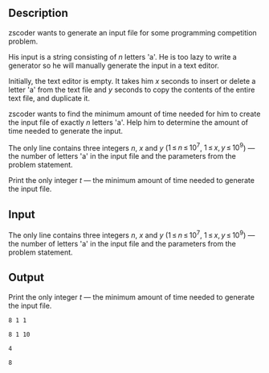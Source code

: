 ## Description

<div><p><span class="tex-font-style-tt">zscoder</span> wants to generate an input file for some programming competition problem.</p><p>His input is a string consisting of <span class="tex-span"><i>n</i></span> letters 'a'. He is too lazy to write a generator so he will manually generate the input in a text editor.</p><p>Initially, the text editor is empty. It takes him <span class="tex-span"><i>x</i></span> seconds to insert or delete a letter 'a' from the text file and <span class="tex-span"><i>y</i></span> seconds to copy the contents of the entire text file, and duplicate it.</p><p><span class="tex-font-style-tt">zscoder</span> wants to find the minimum amount of time needed for him to create the input file of exactly <span class="tex-span"><i>n</i></span> letters 'a'. Help him to determine the amount of time needed to generate the input.</p></div><div class="input-specification"><p>The only line contains three integers <span class="tex-span"><i>n</i></span>, <span class="tex-span"><i>x</i></span> and <span class="tex-span"><i>y</i></span> (<span class="tex-span">1 ≤ <i>n</i> ≤ 10<sup class="upper-index">7</sup></span>, <span class="tex-span">1 ≤ <i>x</i>, <i>y</i> ≤ 10<sup class="upper-index">9</sup></span>) — the number of letters 'a' in the input file and the parameters from the problem statement.</p></div><div class="output-specification"><p>Print the only integer <span class="tex-span"><i>t</i></span> — the minimum amount of time needed to generate the input file.</p></div>

## Input

<p>The only line contains three integers <span class="tex-span"><i>n</i></span>, <span class="tex-span"><i>x</i></span> and <span class="tex-span"><i>y</i></span> (<span class="tex-span">1 ≤ <i>n</i> ≤ 10<sup class="upper-index">7</sup></span>, <span class="tex-span">1 ≤ <i>x</i>, <i>y</i> ≤ 10<sup class="upper-index">9</sup></span>) — the number of letters 'a' in the input file and the parameters from the problem statement.</p>

## Output

<p>Print the only integer <span class="tex-span"><i>t</i></span> — the minimum amount of time needed to generate the input file.</p>





```input1
8 1 1

```




```input2
8 1 10

```




```output1
4

```




```output2
8

```


